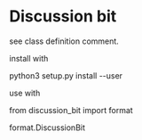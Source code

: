 
Discussion bit
=======

see class definition comment.

install with

python3 setup.py install --user

use with
 
from discussion_bit import format

format.DiscussionBit
